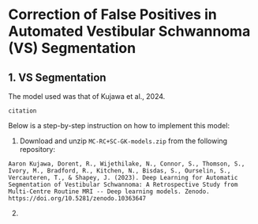 # Correction of False Positives in Automated Vestibular Schwannoma (VS) Segmentation

## 1. VS Segmentation
The model used was that of Kujawa et al., 2024.
```
citation
```
Below is a step-by-step instruction on how to implement this model:
1. Download and unzip `MC-RC+SC-GK-models.zip` from the following repository:
```
Aaron Kujawa, Dorent, R., Wijethilake, N., Connor, S., Thomson, S., Ivory, M., Bradford, R., Kitchen, N., Bisdas, S., Ourselin, S., Vercauteren, T., & Shapey, J. (2023). Deep Learning for Automatic Segmentation of Vestibular Schwannoma: A Retrospective Study from Multi-Centre Routine MRI -- Deep learning models. Zenodo. https://doi.org/10.5281/zenodo.10363647
```
2. 
   
